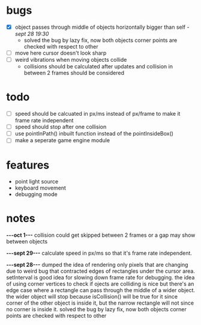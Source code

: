 # bugs
- [x] object passes through middle of objects horizontally bigger than self *-sept 28 19:30*
    - solved the bug by lazy fix, now both objects corner points are checked with respect to other
- [ ] move here cursor doesn't look sharp
- [ ] weird vibrations when moving objects collide
    - collisions should be calculated after updates and collision in between 2 frames should be considered  

# todo
- [ ] speed should be calcuated in px/ms instead of px/frame to make it frame rate independent
- [ ] speed should stop after one collision 
- [ ] use pointInPath() inbuilt function instead of the pointInsideBox() 
- [ ] make a seperate game engine module

# features
- point light source
- keyboard movement
- debugging mode

# notes
**---oct 1---**
collision could get skipped between 2 frames or a gap may show between objects 

**---sept 29---**
calculate speed in px/ms so that it's frame rate independent. 

**---sept 28---**
dumped the idea of rendering only pixels that are changing due to weird bug that contracted edges of rectangles under the cursor area.
setInterval is good idea for slowing down frame rate for debugging.
the idea of using corner vertices to check if ojects are colliding is nice but there's an edge case where a rectangle can pass through the middle of a wider object. the wider object will stop because isCollision() will be true for it since corner of the other object is inside it, but the narrow rectangle will not since no corner is inside it. solved the bug by lazy fix, now both objects corner points are checked with respect to other
